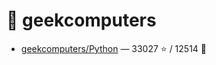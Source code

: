 # 👤 geekcomputers

- [geekcomputers/Python](https://github.com/geekcomputers/Python) — 33027 ⭐️ / 12514 🍴
